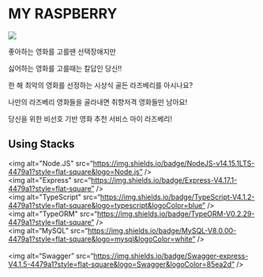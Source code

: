 # MY RASPBERRY

![](https://i.ibb.co/XLfgyG4/yeah.png)

좋아하는 영화를 고를땐 선택장애지만

싫어하는 영화를 고를때는 칼답인 당신!!

한 해 최악의 영화를 선정하는 시상식 골든 라즈베리를 아시나요?

나만의 라즈베리 영화들을 골라내면 취향저격 영화들만 남아요!

당신을 위한 비선호 기반 영화 추천 서비스 마이 라즈베리!

## Using Stacks

<img alt="Node.JS" src=“https://img.shields.io/badge/NodeJS-v14.15.1LTS-4479a1?style=flat-square&logo=Node.js” /><br/>
<img alt="Express" src=“https://img.shields.io/badge/Express-V4.17.1-4479a1?style=flat-square” /><br/>
<img alt="TypeScript" src=“https://img.shields.io/badge/TypeScript-V4.1.2-4479a1?style=flat-square&logo=typescript&logoColor=blue” /><br/>
<img alt="TypeORM" src=“https://img.shields.io/badge/TypeORM-V0.2.29-4479a1?style=flat-square” /><br/>
<img alt=“MySQL” src=“https://img.shields.io/badge/MySQL-V8.0.00-4479a1?style=flat-square&logo=mysql&logoColor=white” /><br/>\
<img alt=“Swagger” src=“https://img.shields.io/badge/Swagger-express-V4.1.5-4479a1?style=flat-square&logo=Swagger&logoColor=85ea2d” /><br/>
